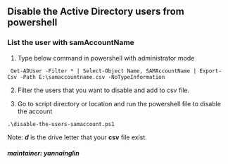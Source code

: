 ## Disable the Active Directory users from powershell
### List the user with samAccountName
1. Type below command in powershell with administrator mode
```
 Get-ADUser -Filter * | Select-Object Name, SAMAccountName | Export-Csv -Path E:\samaccountname.csv -NoTypeInformation
```
2. Filter the users that you want to disable and add to csv file.

3. Go to script directory or location and run the powershell file to disable the account
```
.\disable-the-users-samaccount.ps1
```
Note: ***d*** is the drive letter that your **csv** file exist.
##### maintainer: yannainglin
